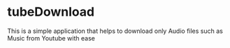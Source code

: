 # tubeDownload
This is a simple application that helps to download only Audio files such as Music from Youtube with ease
